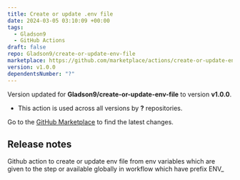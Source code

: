 ```yaml
---
title: Create or update .env file
date: 2024-03-05 03:10:09 +00:00
tags:
  - Gladson9
  - GitHub Actions
draft: false
repo: Gladson9/create-or-update-env-file
marketplace: https://github.com/marketplace/actions/create-or-update-env-file
version: v1.0.0
dependentsNumber: "?"
---
```



Version updated for **Gladson9/create-or-update-env-file** to version **v1.0.0**.
- This action is used across all versions by **?** repositories.

Go to the [GitHub Marketplace](https://github.com/marketplace/actions/create-or-update-env-file) to find the latest changes.

## Release notes

Github action to create or update env file from env variables which are given to the step or available globally in workflow which have prefix ENV_
